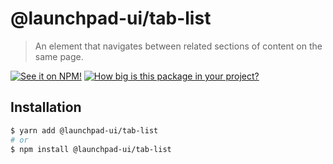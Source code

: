 # @launchpad-ui/tab-list

> An element that navigates between related sections of content on the same page.

[![See it on NPM!](https://img.shields.io/npm/v/@launchpad-ui/tab-list?style=for-the-badge)](https://www.npmjs.com/package/@launchpad-ui/tab-list)
[![How big is this package in your project?](https://img.shields.io/bundlephobia/minzip/@launchpad-ui/tab-list?style=for-the-badge)](https://bundlephobia.com/result?p=@launchpad-ui/tab-list)

## Installation

```sh
$ yarn add @launchpad-ui/tab-list
# or
$ npm install @launchpad-ui/tab-list
```
